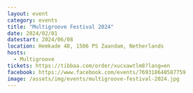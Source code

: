 ```yaml
---
layout: event
category: events
title: "Multigroove Festival 2024"
date: 2024/02/01
datestart: 2024/06/08
location: Hemkade 48, 1506 PS Zaandam, Netherlands
hosts:
  - Multigroove
tickets: https://tibbaa.com/order/xucxawtlm8?lang=en
facebook: https://www.facebook.com/events/769318648587759
image: /assets/img/events/multigroove-festival-2024.jpg
---
```

